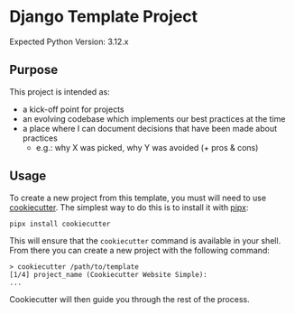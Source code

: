# Django Template Project

Expected Python Version: 3.12.x

## Purpose

This project is intended as:

- a kick-off point for projects
- an evolving codebase which implements our best practices at the time
- a place where I can document decisions that have been made about practices
  - e.g.: why X was picked, why Y was avoided (+ pros & cons)

## Usage

To create a new project from this template, you must will need to use
[cookiecutter][cookiecutter]. The simplest way to do this is to install it with
[pipx][pipx]:

```shell
pipx install cookiecutter
```

This will ensure that the `cookiecutter` command is available in your shell. From there
you can create a new project with the following command:

```shell
> cookiecutter /path/to/template
[1/4] project_name (Cookiecutter Website Simple):
...
```

Cookiecutter will then guide you through the rest of the process.

<!-- Links -->
[cookiecutter]: https://cookiecutter.readthedocs.io/en/stable/
[pipx]: https://pypa.github.io/pipx/
